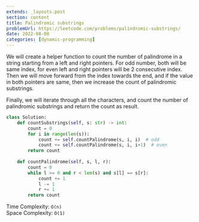 ```yaml
---
extends: _layouts.post
section: content
title: Palindromic substrings
problemUrl: https://leetcode.com/problems/palindromic-substrings/
date: 2022-08-08
categories: [dynamic-programming]
---
```


We will create a helper function to count the number of palindrome in a string starting from a left and right pointers. For odd number, both will be same index, for even left and right pointers will be 2 consecutive index. Then we will move forward from the index towards the end, and if the value in both pointers are same, then we increase the count of palindromic substrings.

Finally, we will iterate through all the characters, and count the number of palindromic substrings and return the count as result.

```python
class Solution:
    def countSubstrings(self, s: str) -> int:
        count = 0
        for i in range(len(s)):
            count += self.countPalindrome(s, i, i)  # odd
            count += self.countPalindrome(s, i, i+1)  # even
        return count
        
    def countPalindrome(self, s, l, r):
        count = 0
        while l >= 0 and r < len(s) and s[l] == s[r]:
            count += 1
            l -= 1
            r += 1
        return count
```

Time Complexity: `O(n)` <br/>
Space Complexity: `O(1)`